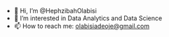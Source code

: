 - 👋 Hi, I’m @HephzibahOlabisi
- 👀 I’m interested in Data Analytics and Data Science
- 📫 How to reach me:
     olabisiadeoje@gmail.com

<!---
HephzibahOlabisi/HephzibahOlabisi is a ✨ special ✨ repository because its `README.md` (this file) appears on your GitHub profile.
You can click the Preview link to take a look at your changes.
--->

